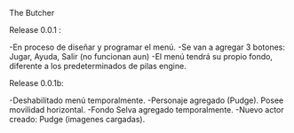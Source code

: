 The Butcher

Release 0.0.1 :

-En proceso de diseñar y programar el menú.
-Se van a agregar 3 botones: Jugar, Ayuda, Salir (no funcionan aun)
-El menú tendrá su propio fondo, diferente a los predeterminados de pilas engine.

Release 0.0.1b:

-Deshabilitado menú temporalmente.
-Personaje agregado (Pudge). Posee movilidad horizontal.
-Fondo Selva agregado temporalmente.
-Nuevo actor creado: Pudge (imagenes cargadas).
